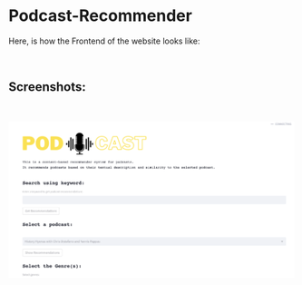 # Podcast-Recommender

Here, is how the Frontend of the website looks like:

<br>

## Screenshots:

<br>

![Front-Page](./data/img1.png)

<br>
